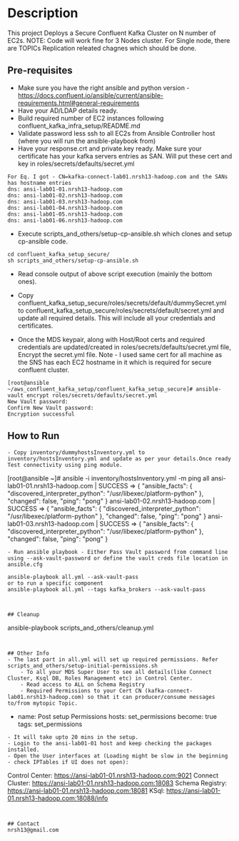 # Description

This project Deploys a Secure Confluent Kafka Cluster on N number of EC2s. NOTE: Code will work fine for 3 Nodes cluster. For Single node, there are TOPICs Replication releated chagnes which should be done.

## Pre-requisites

- Make sure you have the right ansible and python version - https://docs.confluent.io/ansible/current/ansible-requirements.html#general-requirements
- Have your AD/LDAP details ready.
- Build required number of EC2 instances following confluent_kafka_infra_setup/README.md
- Validate password less ssh to all EC2s from Ansible Controller host (where you will run the ansible-playbook from)
- Have your response.crt and private.key ready. Make sure your certificate has your kafka servers entries as SAN. Will put these cert and key in roles/secrets/defaults/secret.yml
```
For Eq. I got - CN=kafka-connect-lab01.nrsh13-hadoop.com and the SANs has hostname entries 
dns: ansi-lab01-01.nrsh13-hadoop.com
dns: ansi-lab01-02.nrsh13-hadoop.com
dns: ansi-lab01-03.nrsh13-hadoop.com
dns: ansi-lab01-04.nrsh13-hadoop.com
dns: ansi-lab01-05.nrsh13-hadoop.com
dns: ansi-lab01-06.nrsh13-hadoop.com
```
- Execute scripts_and_others/setup-cp-ansible.sh which clones and setup cp-ansible code.
```
cd confluent_kafka_setup_secure/
sh scripts_and_others/setup-cp-ansible.sh
```
- Read console output of above script execution (mainly the bottom ones).

- Copy confluent_kafka_setup_secure/roles/secrets/default/dummySecret.yml to confluent_kafka_setup_secure/roles/secrets/default/secret.yml and update all required details. This will include all your credentials and certificates.

- Once the MDS keypair, along with Host/Root certs and required credentials are updated/created in roles/secrets/defaults/secret.yml file, Encrypt the secret.yml file. Note - I used same cert for all machine as the SNS has each EC2 hostname in it which is required for secure confluent cluster.
```
[root@ansible ~/aws_confluent_kafka_setup/confluent_kafka_setup_secure]# ansible-vault encrypt roles/secrets/defaults/secret.yml
New Vault password:
Confirm New Vault password:
Encryption successful
```

## How to Run 

```
- Copy inventory/dummyhostsInventory.yml to inventory/hostsInventory.yml and update as per your details.Once ready Test connectivity using ping module.

```
[root@ansible ~]# ansible -i inventory/hostsInventory.yml -m ping all
ansi-lab01-01.nrsh13-hadoop.com | SUCCESS => {
    "ansible_facts": {
        "discovered_interpreter_python": "/usr/libexec/platform-python"
    },
    "changed": false,
    "ping": "pong"
}
ansi-lab01-02.nrsh13-hadoop.com | SUCCESS => {
    "ansible_facts": {
        "discovered_interpreter_python": "/usr/libexec/platform-python"
    },
    "changed": false,
    "ping": "pong"
}
ansi-lab01-03.nrsh13-hadoop.com | SUCCESS => {
    "ansible_facts": {
        "discovered_interpreter_python": "/usr/libexec/platform-python"
    },
    "changed": false,
    "ping": "pong"
}
```
- Run ansible playbook - Either Pass Vault password from command line using --ask-vault-password or define the vault creds file location in ansible.cfg
```
	ansible-playbook all.yml --ask-vault-pass
    or to run a specific component
	ansible-playbook all.yml --tags kafka_brokers --ask-vault-pass
```


## Cleanup
```
ansible-playbook scripts_and_others/cleanup.yml
```


## Other Info
- The last part in all.yml will set up required permissions. Refer scripts_and_others/setup-initial-permissions.sh
    - To all your MDS Super User to see all details(like Connect Cluster, Ksql DB, Roles Management etc) in Control Center.
    - Read access to ALL on Schema Registry
    - Required Permissions to your Cert CN (kafka-connect-lab01.nrsh13-hadoop.com) so that it can producer/consume messages to/from mytopic Topic.
```
- name: Post setup Permissions
  hosts: set_permissions
  become: true
  tags: set_permissions
```
- It will take upto 20 mins in the setup.
- Login to the ansi-lab01-01 host and keep checking the packages installed.
- Open the User interfaces at (Loading might be slow in the beginning - check IPTables if UI does not open):
```
Control Center:		https://ansi-lab01-01.nrsh13-hadoop.com:9021
Connect Cluster: 	https://ansi-lab01-01.nrsh13-hadoop.com:18083
Schema Registry: 	https://ansi-lab01-01.nrsh13-hadoop.com:18081
KSql: 				https://ansi-lab01-01.nrsh13-hadoop.com:18088/info
```


## Contact
nrsh13@gmail.com